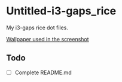 # Untitled-i3-gaps_rice

My i3-gaps rice dot files.

[Wallpaper used in the screenshot](https://www.reddit.com/r/wallpaper/comments/q4nibr/3840x2160_pretty/)

## Todo

- [ ] Complete README.md
